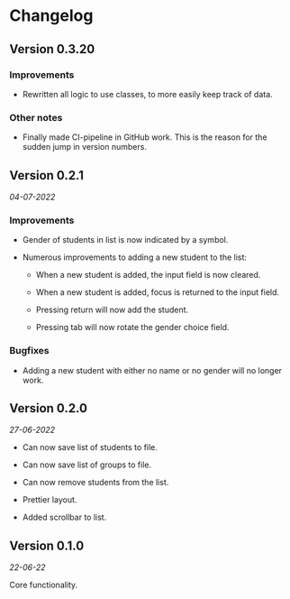# Changelog

## Version 0.3.20

### Improvements

* Rewritten all logic to use classes, to more easily keep track of data.

### Other notes

* Finally made CI-pipeline in GitHub work. This is the reason for the sudden
  jump in version numbers.

## Version 0.2.1
_04-07-2022_

### Improvements

* Gender of students in list is now indicated by a symbol.

* Numerous improvements to adding a new student to the list:

    * When a new student is added, the input field is now cleared.

    * When a new student is added, focus is returned to the input field.

    * Pressing return will now add the student.

    * Pressing tab will now rotate the gender choice field.

### Bugfixes

* Adding a new student with either no name or no gender will no longer work.

## Version 0.2.0
_27-06-2022_

* Can now save list of students to file.

* Can now save list of groups to file.

* Can now remove students from the list.

* Prettier layout.

* Added scrollbar to list.

## Version 0.1.0
_22-06-22_

Core functionality.